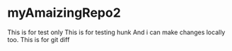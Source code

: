 # myAmaizingRepo2
This is for test only
This is for testing hunk
And i can make changes locally too.
This is for git diff
